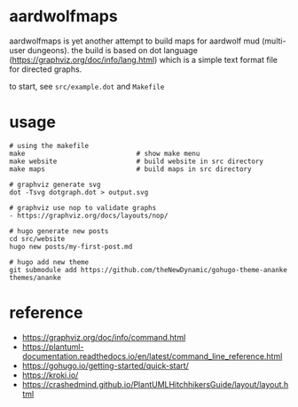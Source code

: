 # aardwolfmaps

aardwolfmaps is yet another attempt to build maps for aardwolf mud (multi-user
dungeons). the build is based on dot language
(https://graphviz.org/doc/info/lang.html) which is a simple text format file
for directed graphs.

to start, see `src/example.dot` and `Makefile`

# usage

``` console
# using the makefile
make                            # show make menu
make website                    # build website in src directory
make maps                       # build maps in src directory

# graphviz generate svg
dot -Tsvg dotgraph.dot > output.svg

# graphviz use nop to validate graphs
- https://graphviz.org/docs/layouts/nop/

# hugo generate new posts
cd src/website
hugo new posts/my-first-post.md

# hugo add new theme
git submodule add https://github.com/theNewDynamic/gohugo-theme-ananke themes/ananke
```

# reference

- <https://graphviz.org/doc/info/command.html>
- <https://plantuml-documentation.readthedocs.io/en/latest/command_line_reference.html>
- <https://gohugo.io/getting-started/quick-start/>
- <https://kroki.io/>
- <https://crashedmind.github.io/PlantUMLHitchhikersGuide/layout/layout.html>
